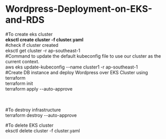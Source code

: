 # Wordpress-Deployment-on-EKS-and-RDS
#To create eks cluster
</br>
<b>eksctl create cluster -f cluster.yaml</b>
</br>
#check if cluster created
</br>
eksctl get cluster -r ap-southeast-1
</br>
#Command to update the default kubeconfig file to use our cluster as the current context.
</br>
aws eks update-kubeconfig --name cluster1 -r ap-southeast-1
</br>
#Create DB instance and deploy Wordpress over EKS Cluster using terraform
</br>
terraform init
</br>
terraform apply --auto-approve  
</br>


</br>
#To destroy  infrastructure
</br>
terraform destroy --auto-approve
</br>

#To delete  EKS cluster
</br>
eksctl delete cluster -f cluster.yaml
</br>
